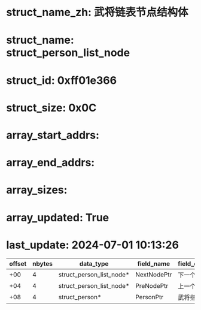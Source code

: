 # struct_name_zh: 武将链表节点结构体
# struct_name: struct_person_list_node
# struct_id: 0xff01e366
# struct_size: 0x0C
# array_start_addrs:
# array_end_addrs: 
# array_sizes: 
# array_updated: True
# last_update: 2024-07-01 10:13:26


| offset | nbytes | data_type                | field_name  | field_comment  |
| ------ | ------ | ------------------------ | ----------- | -------------- |
| +00    | 4      | struct_person_list_node* | NextNodePtr | 下一个节点指针 |
| +04    | 4      | struct_person_list_node* | PreNodePtr  | 上一个节点指针 |
| +08    | 4      | struct_person*           | PersonPtr   | 武将指针       |

